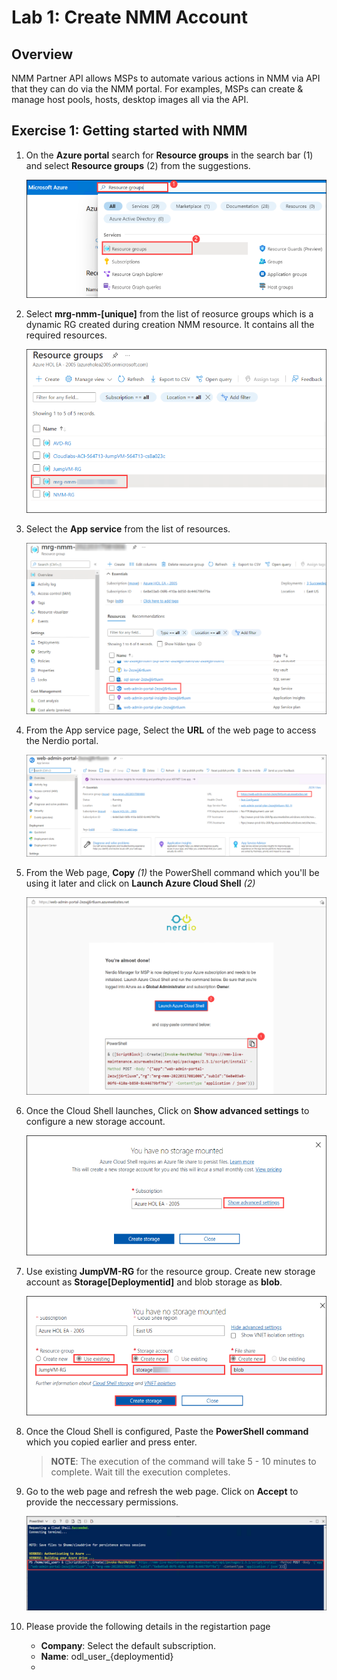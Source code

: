 # Lab 1: Create NMM Account

## **Overview**

NMM Partner API allows MSPs to automate various actions in NMM via API that they can do via the NMM portal. For examples, MSPs can create & manage host pools, hosts, desktop images all via the API.

## Exercise 1: Getting started with NMM

1. On the **Azure portal** search for **Resource groups** in the search bar (1) and select **Resource groups** (2) from the suggestions.

   ![](media/s10.png)
   
1. Select **mrg-nmm-[unique]** from the list of reosurce groups which is a dynamic RG created during creation NMM resource. It contains all the required resources.

   ![](media/s1.png)
   
1. Select the **App service** from the list of resources.

   ![](media/s2.png)
   
1. From the App service page, Select the **URL** of the web page to access the Nerdio portal.

   ![](media/s3.png)
   
1. From the Web page, **Copy** *(1)* the PowerShell command which you'll be using it later and click on **Launch Azure Cloud Shell** *(2)*
 
   ![](media/s4.1.png)
   
1. Once the Cloud Shell launches, Click on **Show advanced settings** to configure a new storage account.
    
   ![](media/s5.png)
   
1. Use existing **JumpVM-RG** for the resource group. Create new storage account as **Storage[Deploymentid]** and blob storage as **blob**.

   ![](media/s6.png)
   
1. Once the Cloud Shell is configured, Paste the **PowerShell command** which you copied earlier and press enter.

   >**NOTE**: The execution of the command will take 5 - 10 minutes to complete. Wait till the execution completes.

1. Go to the web page and refresh the web page. Click on **Accept** to provide the neccessary permissions.

   ![](media/s7.png)
   
1. Please provide the following details in the registartion page

   - **Company**: Select the default subscription.
   - **Name**: odl_user_{deploymentid}
   - 
